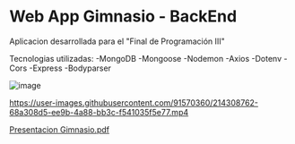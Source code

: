 # Web App Gimnasio - BackEnd

Aplicacion desarrollada para el "Final de Programación III" 

Tecnologias utilizadas:
-MongoDB
-Mongoose
-Nodemon
-Axios
-Dotenv
-Cors
-Express
-Bodyparser



![image](https://user-images.githubusercontent.com/91570360/214309318-dcca2a7e-1dbc-410c-85cb-f9436f7e5bec.png)

https://user-images.githubusercontent.com/91570360/214308762-68a308d5-ee9b-4a88-bb3c-f541035f5e77.mp4

[Presentacion Gimnasio.pdf](https://github.com/d4niel-san/finalmermoz/files/10490437/Presentacion.Gimnasio.pdf)
